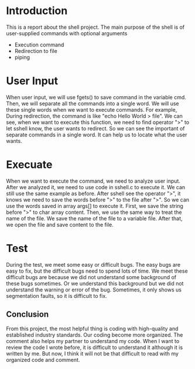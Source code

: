 # Introduction

This is a report about the shell project. The main purpose of the shell is  of user-supplied commands 
with optional arguments

 - Execution command
 - Redirection to file
 - piping

# User Input

When user input, we will use fgets() to save command in the variable cmd. Then, we will separate all the commands into a single word. We will use these single words when we want to execute commands. For example, During redirection, the command is like "echo Hello World > file". We can see, when we want to execute this function, we need to find operator ">" to let sshell know, the user wants to redirect. So we can see the important of separate commands in a single word. It can help us to locate what the user wants. 

# Execuate
When we want to execute the command, we need to analyze user input. After we analyzed it, we need to use code in sshell.c to execute it. We can still use the same example as before. After sshell see the operator ">", it knows we need to save the words before ">" to the file after ">". So we can use the words saved in array args[] to execute it. First, we save the string before ">" to char array content. Then, we use the same way to treat the name of the file. We save the name of the file to a variable file. After that, we open the file and save content to the file. 

# Test
During the test, we meet some easy or difficult bugs. The easy bugs are easy to fix, but the difficult bugs need to spend lots of time. We meet these difficult bugs are because we did not understand some background of these bugs sometimes. Or we understand this background but we did not understand the warning or error of the bug. Sometimes, it only shows us segmentation faults, so it is difficult to fix. 

## Conclusion
From this project, the most helpful thing is coding with high-quality and established industry standards. Our coding become more organized. The comment also helps my partner to understand my code. When I want to review the code I wrote before, it is difficult to understand it although it is written by me. But now, I think it will not be that difficult to read with my organized code and comment. 

